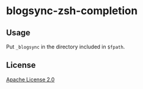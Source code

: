 # blogsync-zsh-completion

## Usage

Put `_blogsync` in the directory included in `$fpath`.

## License

[Apache License 2.0](LICENSE.txt)
